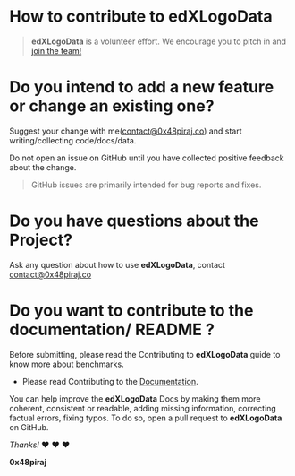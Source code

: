 
# How to contribute to edXLogoData

> **edXLogoData** is a volunteer effort. We encourage you to pitch in and [join the team!]()

# Do you intend to add a new feature or change an existing one?

Suggest your change with me([contact@0x48piraj.co]()) and start writing/collecting code/docs/data.

Do not open an issue on GitHub until you have collected positive feedback about the change.
> GitHub issues are primarily intended for bug reports and fixes.

# Do you have questions about the Project?

Ask any question about how to use **edXLogoData**, contact [contact@0x48piraj.co]()

# Do you want to contribute to the documentation/ README ?
Before submitting, please read the Contributing to **edXLogoData** guide to know more about benchmarks.

* Please read Contributing to the [Documentation]().

You can help improve the **edXLogoData** Docs by making them more coherent, consistent or readable, adding missing information, correcting factual errors, fixing typos.
To do so, open a pull request to **edXLogoData** on GitHub.



*Thanks!* :heart: :heart: :heart:

**0x48piraj**
